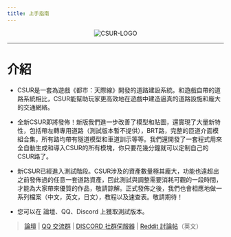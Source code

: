 ```yaml
---
title: 上手指南
---
```


<p align="center">
<img alt="CSUR-LOGO" src="/assets/img/logo.png"/>
</p>

------------------------------

# 介紹

* CSUR是一套為遊戲《都市：天際線》開發的道路建設系統。和遊戲自帶的道路系統相比，CSUR能幫助玩家更高效地在遊戲中建造逼真的道路設施和龐大的交通網絡。

* 全新CSUR即將發佈！新版我們進一步改善了模型和貼圖，還實現了大量新特性，包括帶左轉專用道路（測試版本暫不提供），BRT路，完整的匝道介面模組合集，所有路均帶有隧道模型和車道訓示等等。我們還開發了一套程式用來全自動生成和導入CSUR的所有模塊，你只要花幾分鐘就可以定制自己的CSUR路了。

* 新CSUR已經進入測試階段。CSUR涉及的資產數量極其龐大，功能也遠超出之前發佈過的任意一套道路資產，囙此測試與調整需要消耗可觀的一段時間，才能為大家帶來優質的作品，敬請諒解。正式發佈之後，我們也會相應地做一系列檔案（中文，英文，日文），教程以及速查表。敬請期待！

* 您可以在 論壇、QQ、Discord 上獲取測試版本。

> [論壇](https://bbs.csur.fun) | [QQ 交流群](https://jq.qq.com/?_wv=1027&k=5wOzDNM) | [DISCORD 社群伺服器](https://discord.gg/bdqu5z8) | [Reddit 討論帖](https://www.reddit.com/r/CitiesSkylinesModding/comments/d8y4xo/csur_automated_creation_of_road_assets_with/)（英文）
